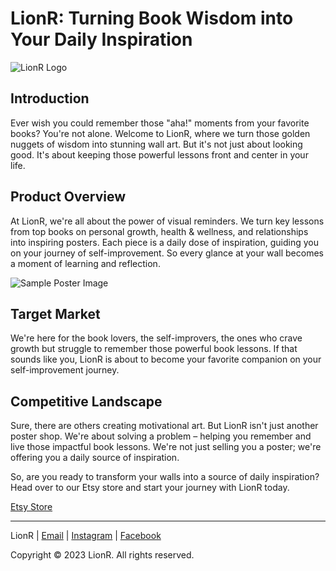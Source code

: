 # LionR: Turning Book Wisdom into Your Daily Inspiration

![LionR Logo](logo-url)

## Introduction

Ever wish you could remember those "aha!" moments from your favorite books? You're not alone. Welcome to LionR, where we turn those golden nuggets of wisdom into stunning wall art. But it's not just about looking good. It's about keeping those powerful lessons front and center in your life.

## Product Overview

At LionR, we're all about the power of visual reminders. We turn key lessons from top books on personal growth, health & wellness, and relationships into inspiring posters. Each piece is a daily dose of inspiration, guiding you on your journey of self-improvement. So every glance at your wall becomes a moment of learning and reflection.

![Sample Poster Image](sample-poster-url)

## Target Market

We're here for the book lovers, the self-improvers, the ones who crave growth but struggle to remember those powerful book lessons. If that sounds like you, LionR is about to become your favorite companion on your self-improvement journey.

## Competitive Landscape

Sure, there are others creating motivational art. But LionR isn't just another poster shop. We're about solving a problem – helping you remember and live those impactful book lessons. We're not just selling you a poster; we're offering you a daily source of inspiration.

So, are you ready to transform your walls into a source of daily inspiration? Head over to our Etsy store and start your journey with LionR today.

[Etsy Store](etsy-store-url)

---

LionR | [Email](mailto:your-email@example.com) | [Instagram](instagram-url) | [Facebook](facebook-url)

Copyright © 2023 LionR. All rights reserved.
